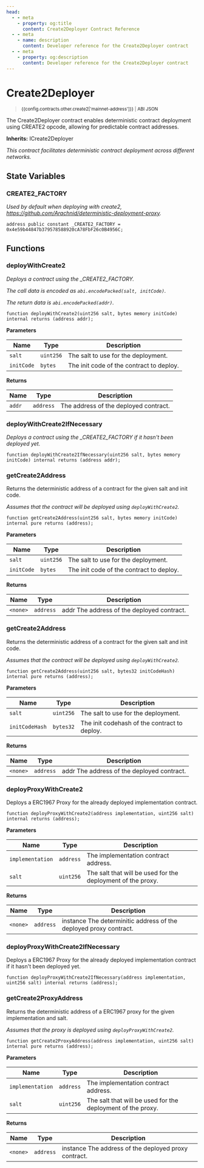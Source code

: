 ```yaml
---
head:
  - - meta
    - property: og:title
      content: Create2Deployer Contract Reference
  - - meta
    - name: description
      content: Developer reference for the Create2Deployer contract
  - - meta
    - property: og:description
      content: Developer reference for the Create2Deployer contract
---
```


<script setup>
  import config from '@berachain/config/constants.json';
</script>

# Create2Deployer

> <small><a target="_blank" :href="config.mainnet.dapps.berascan.url + 'address/' + config.contracts.other.create2['mainnet-address']">{{config.contracts.other.create2['mainnet-address']}}</a><span v-if="config.contracts.other.create2.abi && config.contracts.other.create2.abi.length > 0">&nbsp;|&nbsp;<a target="_blank" :href="config.contracts.other.create2.abi">ABI JSON</a></span></small>

The Create2Deployer contract enables deterministic contract deployment using CREATE2 opcode, allowing for predictable contract addresses.

**Inherits:**
ICreate2Deployer

_This contract facilitates deterministic contract deployment across different networks._

## State Variables

### CREATE2_FACTORY

_Used by default when deploying with create2, https://github.com/Arachnid/deterministic-deployment-proxy._

```solidity
address public constant _CREATE2_FACTORY = 0x4e59b44847b379578588920cA78FbF26c0B4956C;
```

## Functions

### deployWithCreate2

_Deploys a contract using the \_CREATE2_FACTORY._

_The call data is encoded as `abi.encodePacked(salt, initCode)`._

_The return data is `abi.encodePacked(addr)`._

```solidity
function deployWithCreate2(uint256 salt, bytes memory initCode) internal returns (address addr);
```

**Parameters**

| Name       | Type      | Description                              |
| ---------- | --------- | ---------------------------------------- |
| `salt`     | `uint256` | The salt to use for the deployment.      |
| `initCode` | `bytes`   | The init code of the contract to deploy. |

**Returns**

| Name   | Type      | Description                           |
| ------ | --------- | ------------------------------------- |
| `addr` | `address` | The address of the deployed contract. |

### deployWithCreate2IfNecessary

_Deploys a contract using the \_CREATE2_FACTORY if it hasn't been deployed yet._

```solidity
function deployWithCreate2IfNecessary(uint256 salt, bytes memory initCode) internal returns (address addr);
```

### getCreate2Address

Returns the deterministic address of a contract for the given salt and init code.

_Assumes that the contract will be deployed using `deployWithCreate2`._

```solidity
function getCreate2Address(uint256 salt, bytes memory initCode) internal pure returns (address);
```

**Parameters**

| Name       | Type      | Description                              |
| ---------- | --------- | ---------------------------------------- |
| `salt`     | `uint256` | The salt to use for the deployment.      |
| `initCode` | `bytes`   | The init code of the contract to deploy. |

**Returns**

| Name     | Type      | Description                                |
| -------- | --------- | ------------------------------------------ |
| `<none>` | `address` | addr The address of the deployed contract. |

### getCreate2Address

Returns the deterministic address of a contract for the given salt and init code.

_Assumes that the contract will be deployed using `deployWithCreate2`._

```solidity
function getCreate2Address(uint256 salt, bytes32 initCodeHash) internal pure returns (address);
```

**Parameters**

| Name           | Type      | Description                                  |
| -------------- | --------- | -------------------------------------------- |
| `salt`         | `uint256` | The salt to use for the deployment.          |
| `initCodeHash` | `bytes32` | The init codehash of the contract to deploy. |

**Returns**

| Name     | Type      | Description                                |
| -------- | --------- | ------------------------------------------ |
| `<none>` | `address` | addr The address of the deployed contract. |

### deployProxyWithCreate2

Deploys a ERC1967 Proxy for the already deployed implementation contract.

```solidity
function deployProxyWithCreate2(address implementation, uint256 salt) internal returns (address);
```

**Parameters**

| Name             | Type      | Description                                                 |
| ---------------- | --------- | ----------------------------------------------------------- |
| `implementation` | `address` | The implementation contract address.                        |
| `salt`           | `uint256` | The salt that will be used for the deployment of the proxy. |

**Returns**

| Name     | Type      | Description                                                       |
| -------- | --------- | ----------------------------------------------------------------- |
| `<none>` | `address` | instance The determinitic address of the deployed proxy contract. |

### deployProxyWithCreate2IfNecessary

Deploys a ERC1967 Proxy for the already deployed implementation contract if it hasn't been deployed
yet.

```solidity
function deployProxyWithCreate2IfNecessary(address implementation, uint256 salt) internal returns (address);
```

### getCreate2ProxyAddress

Returns the deterministic address of a ERC1967 proxy for the given implementation and salt.

_Assumes that the proxy is deployed using `deployProxyWithCreate2`._

```solidity
function getCreate2ProxyAddress(address implementation, uint256 salt) internal pure returns (address);
```

**Parameters**

| Name             | Type      | Description                                                 |
| ---------------- | --------- | ----------------------------------------------------------- |
| `implementation` | `address` | The implementation contract address.                        |
| `salt`           | `uint256` | The salt that will be used for the deployment of the proxy. |

**Returns**

| Name     | Type      | Description                                          |
| -------- | --------- | ---------------------------------------------------- |
| `<none>` | `address` | instance The address of the deployed proxy contract. |
